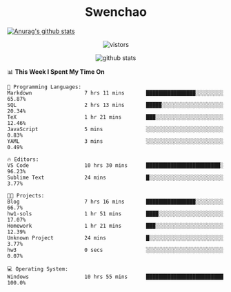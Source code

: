 <h1 align="center">Swenchao</h3>

[![Anurag's github stats](https://github-readme-stats.vercel.app/api?username=Swenchao)](https://github.com/anuraghazra/github-readme-stats)

<p align="center">
  <img src="https://visitor-badge.glitch.me/badge?page_id=swenchao" alt="vistors" />
</p>

<p align="center">
  <img src="https://github-readme-stats.vercel.app/api?username=swenchao&count_private=true&show_icons=true&theme=vue-dark&hide_title=true" alt="github stats" />
</p>

<!--START_SECTION:update-->
📊 **This Week I Spent My Time On** 

```text
💬 Programming Languages: 
Markdown                 7 hrs 11 mins       ████████████████░░░░░░░░░   65.87% 
SQL                      2 hrs 13 mins       █████░░░░░░░░░░░░░░░░░░░░   20.34% 
TeX                      1 hr 21 mins        ███░░░░░░░░░░░░░░░░░░░░░░   12.46% 
JavaScript               5 mins              ░░░░░░░░░░░░░░░░░░░░░░░░░   0.83% 
YAML                     3 mins              ░░░░░░░░░░░░░░░░░░░░░░░░░   0.49%

🔥 Editors: 
VS Code                  10 hrs 30 mins      ████████████████████████░   96.23% 
Sublime Text             24 mins             █░░░░░░░░░░░░░░░░░░░░░░░░   3.77%

🐱‍💻 Projects: 
Blog                     7 hrs 16 mins       ████████████████░░░░░░░░░   66.7% 
hw1-sols                 1 hr 51 mins        ████░░░░░░░░░░░░░░░░░░░░░   17.07% 
Homework                 1 hr 21 mins        ███░░░░░░░░░░░░░░░░░░░░░░   12.39% 
Unknown Project          24 mins             █░░░░░░░░░░░░░░░░░░░░░░░░   3.77% 
hw3                      0 secs              ░░░░░░░░░░░░░░░░░░░░░░░░░   0.07%

💻 Operating System: 
Windows                  10 hrs 55 mins      █████████████████████████   100.0%

```


<!--END_SECTION:update-->
